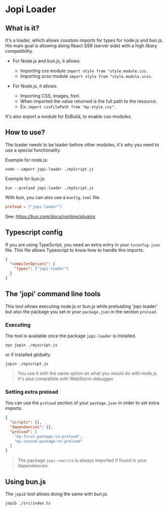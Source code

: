 # Jopi Loader

## What is it?

It's a loader, which allows coustom imports for types for node.js and bun.js. His main goal is allowing doing React SSR (server side)
with a high libary compatibility.

* For Node.js and bun.js, it allows:
  * Importing css module `import style from "style.module.css`.
  * Importing scss module `import style from "style.module.scss`.

* For Node.js, it allows:
  * Importing CSS, images, font.
  * When imported the value returned is the full path to the resource.
  * Ex: `import cssFilePath from "my-style.css"`.

It's also export a module for EsBuild, to enable css-modules.

## How to use?

The loader needs to be loader before other modules, it's why you need to use a special functionality.

Example for node.js:
```
node --import jopi-loader ./myScript.js
```

Exemple for bun.js:
```
bun --preload jopi-loader ./myScript.js
```

With bun, you can also use a `bunfig.toml` file.

```toml
preload = ["jopi-loader"]
```

See: https://bun.com/docs/runtime/plugins

## Typescript config

If you are using TypeScript, you need an extra entry in your `tsconfig.json` file.
This file allows Typescript to know how to handle this imports.

```json
{
  "compilerOptions": {
    "types": ["jopi-loader"]
  }
}
```

## The 'jopi' command line tools

This tool allows executing node.js or bun.js while preloading 'jopi-loader'
but also the package you set in your `package.json` in the section `preload`.

### Executing

The tool is available once the package `jopi-loader` is installed.

```
npx jopin ./myscript.js
```

or if installed globally:

```
jopin ./myscript.js 
```

> You use it with the same option as what you would do with node.js.
> It's also compatible with WebStorm debugger.

### Setting extra preload

You can use the `preload` section of your `package.json` in order to set extra imports.

```json title="Sample package.json"
{
  "scripts": {},
  "dependencies": {},
  "preload": [
    "my-first-package-to-preload",
    "my-second-package-to-preload"
  ]
}
```

> The package `jopi-rewrite` is always imported if found in your dependencies.

## Using bun.js

The `jopib` tool allows doing the same with bun.js.

```
jopib ./src/index.ts
```